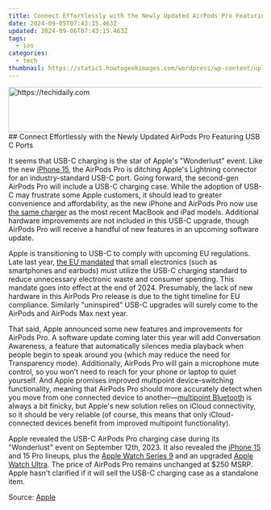 ```yaml
---
title: Connect Effortlessly with the Newly Updated AirPods Pro Featuring USB C Ports
date: 2024-09-05T07:43:15.463Z
updated: 2024-09-06T07:43:15.463Z
tags:
  - ios
categories:
  - tech
thumbnail: https://static1.howtogeekimages.com/wordpress/wp-content/uploads/2023/09/13-1.png
---
```


<!-- affiliate ads begin -->
<a href="https://malaysia-healthcare-travel-council.pxf.io/c/5597632/1557743/17382" target="_top" id="1557743">
  <img src="//a.impactradius-go.com/display-ad/17382-1557743" border="0" alt="https://techidaily.com" width="728" height="90"/>
</a>
<img height="0" width="0" src="https://malaysia-healthcare-travel-council.pxf.io/i/5597632/1557743/17382" style="position:absolute;visibility:hidden;" border="0" />
<!-- affiliate ads end -->
## Connect Effortlessly with the Newly Updated AirPods Pro Featuring USB C Ports

It seems that USB-C charging is the star of Apple's "Wonderlust" event. Like the new [iPhone 15](https://youtube-data.techidaily.com/approved-sound-strategies-tailoring-your-microphone-to-align-with-your-youtube-channel/), the AirPods Pro is ditching Apple's Lightning connector for an industry-standard USB-C port. Going forward, the second-gen AirPods Pro will include a USB-C charging case. While the adoption of USB-C may frustrate some Apple customers, it should lead to greater convenience and affordability, as the new iPhone and AirPods Pro now use [the same charger](https://games-able.techidaily.com/bypassing-steam-disconnection-in-windows-11/) as the most recent MacBook and iPad models. Additional hardware improvements are not included in this USB-C upgrade, though AirPods Pro will receive a handful of new features in an upcoming software update.

 Apple is transitioning to USB-C to comply with upcoming EU regulations. Late last year, [the EU mandated](https://tech-renaissance.techidaily.com/comprehensive-tutorial-using-an-ereader-app-to-open-and-consume-epub-files-on-a-desktop-device/) that small electronics (such as smartphones and earbuds) must utilize the USB-C charging standard to reduce unnecessary electronic waste and consumer spending. This mandate goes into effect at the end of 2024\. Presumably, the lack of new hardware in this AirPods Pro release is due to the tight timeline for EU compliance. Similarly "uninspired" USB-C upgrades will surely come to the AirPods and AirPods Max next year.

 That said, Apple announced some new features and improvements for AirPods Pro. A software update coming later this year will add Conversation Awareness, a feature that automatically silences media playback when people begin to speak around you (which may reduce the need for Transparency mode). Additionally, AirPods Pro will gain a microphone mute control, so you won't need to reach for your phone or laptop to quiet yourself. And Apple promises improved multipoint device-switching functionality, meaning that AirPods Pro should more accurately detect when you move from one connected device to another—[multipoint Bluetooth](https://android-location.techidaily.com/fake-android-location-without-rooting-for-your-tecno-spark-20-proplus-drfone-by-drfone-virtual/) is always a bit finicky, but Apple's new solution relies on iCloud connectivity, so it should be very reliable (of course, this means that only iCloud-connected devices benefit from improved multipoint functionality).

 Apple revealed the USB-C AirPods Pro charging case during its "Wonderlust" event on September 12th, 2023\. It also revealed the [iPhone 15](https://youtube-data.techidaily.com/approved-sound-strategies-tailoring-your-microphone-to-align-with-your-youtube-channel/) and 15 Pro lineups, plus the [Apple Watch Series 9](https://unlock-android.techidaily.com/in-2024-forgotten-the-voicemail-password-of-vivo-s18-try-these-fixes-by-drfone-android/) and an upgraded [Apple Watch Ultra](https://driver-download.techidaily.com/latest-amd-rx-6800-driver-download-for-windows-users-windows-111087/). The price of AirPods Pro remains unchanged at $250 MSRP. Apple hasn't clarified if it will sell the USB-C charging case as a standalone item.

 Source: [Apple](https://www.apple.com/newsroom/2023/09/apple-upgrades-airpods-pro-2nd-generation-with-usb-c-charging/)

<ins class="adsbygoogle"
     style="display:block"
     data-ad-format="autorelaxed"
     data-ad-client="ca-pub-7571918770474297"
     data-ad-slot="1223367746"></ins>



<ins class="adsbygoogle"
     style="display:block"
     data-ad-client="ca-pub-7571918770474297"
     data-ad-slot="8358498916"
     data-ad-format="auto"
     data-full-width-responsive="true"></ins>


